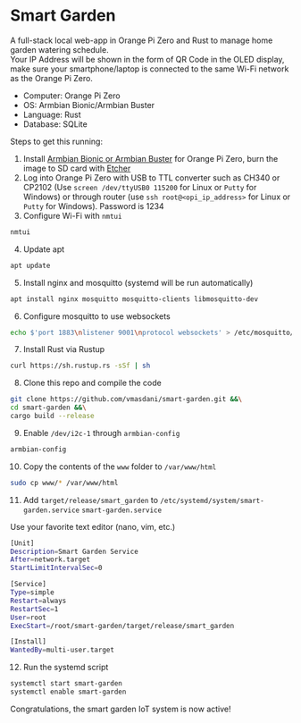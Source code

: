 # Smart Garden  

A full-stack local web-app in Orange Pi Zero and Rust to manage home garden watering schedule.  
Your IP Address will be shown in the form of QR Code in the OLED display, make sure your smartphone/laptop is connected to the same Wi-Fi network as the Orange Pi Zero. 

- Computer: Orange Pi Zero
- OS: Armbian Bionic/Armbian Buster
- Language: Rust
- Database: SQLite

Steps to get this running:
1. Install [Armbian Bionic or Armbian Buster](https://www.armbian.com/orange-pi-zero/) for Orange Pi Zero, burn the image to SD card with [Etcher](https://www.balena.io/etcher/)
2. Log into Orange Pi Zero with USB to TTL converter such as CH340 or CP2102 (Use `screen /dev/ttyUSB0 115200` for Linux or `Putty` for Windows) or through router (use `ssh root@<opi_ip_address>` for Linux or `Putty` for Windows). Password is 1234
3. Configure Wi-Fi with `nmtui`
```sh
nmtui
```
4. Update apt
```sh
apt update
```
5. Install nginx and mosquitto (systemd will be run automatically)
```sh
apt install nginx mosquitto mosquitto-clients libmosquitto-dev
```
6. Configure mosquitto to use websockets
```sh
echo $'port 1883\nlistener 9001\nprotocol websockets' > /etc/mosquitto/conf.d/websockets.conf
```
7. Install Rust via Rustup
```sh
curl https://sh.rustup.rs -sSf | sh
```
8. Clone this repo and compile the code
```sh 
git clone https://github.com/vmasdani/smart-garden.git &&\
cd smart-garden &&\
cargo build --release
```
9. Enable `/dev/i2c-1` through `armbian-config`
```sh
armbian-config
```
10. Copy the contents of the `www` folder to `/var/www/html`
```sh
sudo cp www/* /var/www/html
```
11. Add `target/release/smart_garden` to `/etc/systemd/system/smart-garden.service`
`smart-garden.service`  

Use your favorite text editor (nano, vim, etc.)  
```sh
[Unit]
Description=Smart Garden Service
After=network.target
StartLimitIntervalSec=0

[Service]
Type=simple
Restart=always
RestartSec=1
User=root
ExecStart=/root/smart-garden/target/release/smart_garden

[Install]
WantedBy=multi-user.target
```
12. Run the systemd script
```sh
systemctl start smart-garden
systemctl enable smart-garden
```

Congratulations, the smart garden IoT system is now active!
